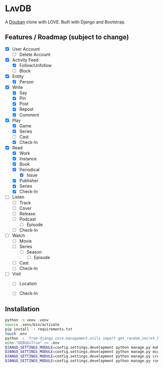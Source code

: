 # LʌvDB

A [Douban](https://www.douban.com/) clone with LOVE. Built with Django and Bootstrap.

## Features / Roadmap (subject to change)

- [x] User Account
    - [ ] Delete Account
- [x] Activity Feed
    - [x] Follow/Unfollow
    - [ ] Block
- [x] Entity
    - [x] Person
- [x] Write
    - [x] Say
    - [x] Pin 
    - [x] Post
    - [x] Repost 
    - [x] Comment 
- [x] Play
    - [x] Game
    - [x] Series
    - [ ] Cast
    - [x] Check-In
- [x] Read
    - [x] Work
    - [x] Instance
    - [x] Book
    - [x] Periodical
        - [x] Issue
    - [x] Publisher
    - [x] Series
    - [x] Check-In
- [ ] Listen
    - [ ] Track
    - [ ] Cover
    - [ ] Release
    - [ ] Podcast
        - [ ] Episode
    - [ ] Check-In
- [ ] Watch
    - [ ] Movie
    - [ ] Series
        - [ ] Season
            - [ ] Episode
    - [ ] Cast
    - [ ] Check-In
- [ ] Visit
    - [ ] Location
    - [ ] Check-In


## Installation

```bash
python -m venv .venv
source .venv/bin/activate
pip install -r requirements.txt
touch .env
python -c 'from django.core.management.utils import get_random_secret_key; print("SECRET_KEY="+get_random_secret_key())' > .env
echo "DEBUG=True" >> .env
DJANGO_SETTINGS_MODULE=config.settings.development python manage.py makemigrations
DJANGO_SETTINGS_MODULE=config.settings.development python manage.py migrate
DJANGO_SETTINGS_MODULE=config.settings.development python manage.py createsuperuser
DJANGO_SETTINGS_MODULE=config.settings.development python manage.py runserver
```
